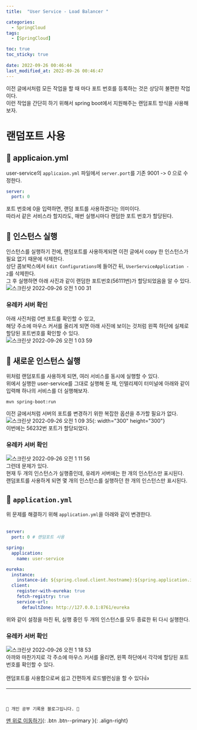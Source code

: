 ```yaml
---
title:  "User Service - Load Balancer "

categories:
  - SpringCloud
tags:
  - [SpringCloud]

toc: true
toc_sticky: true
 
date: 2022-09-26 00:46:44
last_modified_at: 2022-09-26 00:46:47
---
```


이전 글에서처럼 모든 작업을 할 때 마다 포트 번호를 등록하는 것은 상당히 불편한 작업이다.<br>
이런 작업을 간단히 하기 위해서 spring boot에서 지원해주는 랜덤포트 방식을 사용해보자.

# 랜덤포트 사용
## 🌱 applicaion.yml
user-service의 `applicaion.yml` 파일에서 `server.port`를 기존 9001 -> 0 으로 수정한다.
```yml
server:
  port: 0
```
포트 번호에 0을 입력하면, 랜덤 포트를 사용하겠다는 의미이다.<br>
따라서 같은 서비스라 할지라도, 매번 실행시마다 랜덤한 포트 번호가 할당된다.

## 🌱 인스턴스 실행
인스턴스를 실행하기 전에, 랜덤포트를 사용하게되면 이전 글에서 copy 한 인스턴스가 필요 없기 때문에 삭제한다.<br>
상단 콤보박스에서 `Edit Configurations`에 들어간 뒤, `UserServiceApplication - 2`를 삭제한다.<br>
그 후 실행하면 아래 사진과 같이 랜덤한 포트번호(56111번)가 할당되었음을 알 수 있다.<br>
![스크린샷 2022-09-26 오전 1 00 31](https://user-images.githubusercontent.com/59405576/192153156-83988b8a-e58d-4770-ac96-111acb82a17c.png)

### 유레카 서버 확인
아래 사진처럼 0번 포트를 확인할 수 있고, <br>
해당 주소에 마우스 커서를 올리게 되면 아래 사진에 보이는 것처럼 왼쪽 하단에 실제로 할당된 포트번호를 확인할 수 있다.<br>
![스크린샷 2022-09-26 오전 1 03 59](https://user-images.githubusercontent.com/59405576/192153321-d5d509d6-7ff0-423a-a996-9de116c40bea.png)

## 🌱 새로운 인스턴스 실행
위처럼 랜덤포트를 사용하게 되면, 여러 서비스를 동시에 실행할 수 있다.<br>
위에서 실행한 user-service를 그대로 실행해 둔 채, 인텔리제이 터미널에 아래와 같이 입력해 하나의 서비스를 더 실행해보자.
```
mvn spring-boot:run
```
이전 글에서처럼 서버의 포트를 변경하기 위한 복잡한 옵션을 추가할 필요가 없다.<br>
![스크린샷 2022-09-26 오전 1 09 35](https://user-images.githubusercontent.com/59405576/192153578-3b46f0aa-0a22-48e9-b5dc-a8bca587f02a.png){: width="300" height="300"}<br>
이번에는 56232번 포트가 할당되었다.

### 유레카 서버 확인
![스크린샷 2022-09-26 오전 1 11 56](https://user-images.githubusercontent.com/59405576/192153687-dc2a0187-9af9-46c7-927d-6cb95e10161f.png)<br>
그런데 문제가 있다.<br>
현재 두 개의 인스턴스가 실행중인데, 유레카 서버에는 한 개의 인스턴스만 표시된다.<br>
랜덤포트를 사용하게 되면 몇 개의 인스턴스를 실행하던 한 개의 인스턴스만 표시된다.

## 🌱 `application.yml`
위 문제를 해결하기 위해 `application.yml`을 아래와 같이 변경한다.<br><br>
```yml
server:
  port: 0 # 랜덤포트 사용

spring:
  application:
    name: user-service

eureka:
  instance:
    instance-id: ${spring.cloud.client.hostname}:${spring.application.instance_id:${random.value}} # 🌟 변경
  client:
    register-with-eureka: true 
    fetch-registry: true 
    service-url:
      defaultZone: http://127.0.0.1:8761/eureka 
```

위와 같이 설정을 마친 뒤, 실행 중인 두 개의 인스턴스를 모두 종료한 뒤 다시 실행한다.

### 유레카 서버 확인
![스크린샷 2022-09-26 오전 1 18 53](https://user-images.githubusercontent.com/59405576/192154011-c20f826c-c262-49c5-97a5-ae32d762f4ba.png)<br>
아까와 마찬가지로 각 주소에 마우스 커서를 올리면, 왼쪽 하단에서 각각에 할당된 포트 번호를 확인할 수 있다.<br><br>
랜덤포트를 사용함으로써 쉽고 간편하게 로드밸런싱을 할 수 있다👍
















***
<br>


    💛 개인 공부 기록용 블로그입니다. 👻

[맨 위로 이동하기](#){: .btn .btn--primary }{: .align-right}